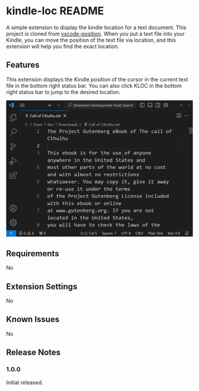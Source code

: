 # kindle-loc README

A simple extension to display the kindle location for a text document. This project is cloned from [vscode-position](https://github.com/joerohde/vscode-position). 
When you put a text file into your Kindle, you can move the position of the text file via location, and this extension will help you find the exact location.

## Features

This extension displays the Kindle position of the cursor in the current text file in the bottom right status bar.
You can also click KLOC in the bottom right status bar to jump to the desired location.

![alt text](https://github.com/katalog/kindle-loc/blob/master/assets/kindle-loc.gif)

## Requirements

No

## Extension Settings

No

## Known Issues

No

## Release Notes

### 1.0.0

Initial released.
